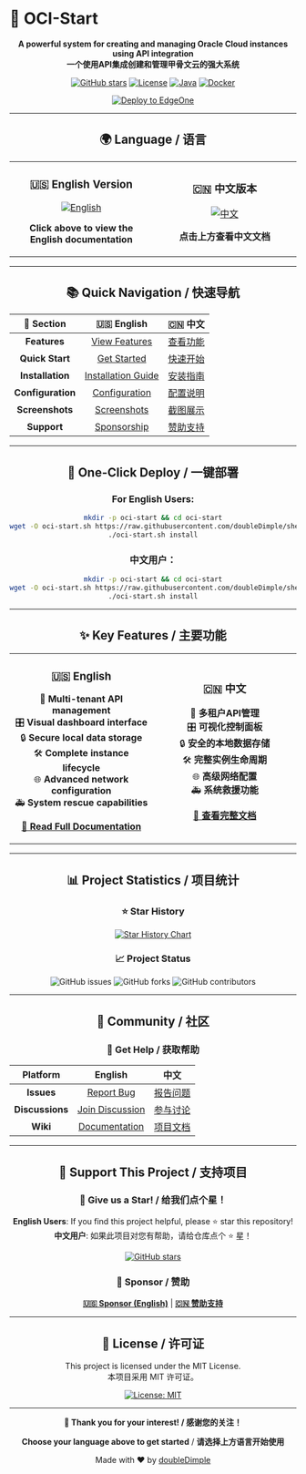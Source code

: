 # 🚀 OCI-Start

<div align="center">

**A powerful system for creating and managing Oracle Cloud instances using API integration**  
**一个使用API集成创建和管理甲骨文云的强大系统**

[![GitHub stars](https://img.shields.io/github/stars/doubleDimple/oci-start?style=flat-square&logo=github)](https://github.com/doubleDimple/oci-start)
[![License](https://img.shields.io/badge/license-MIT-blue?style=flat-square)](LICENSE)
[![Java](https://img.shields.io/badge/Java-8+-orange?style=flat-square&logo=java)](https://www.java.com)
[![Docker](https://img.shields.io/badge/Docker-Ready-blue?style=flat-square&logo=docker)](https://www.docker.com)

[![Deploy to EdgeOne](https://img.shields.io/badge/Deploy%20to-EdgeOne-1976d2?style=for-the-badge&logo=tencent-cloud&logoColor=white)](https://console.cloud.tencent.com/edgeone/pages/project?github=https://github.com/doubleDimple/oci-start)

---

## 🌍 Language / 语言

<table align="center">
<tr>
<td align="center" width="50%">

### 🇺🇸 English Version
[![English](https://img.shields.io/badge/README-English-blue?style=for-the-badge&logo=github)](README.en.md)

**Click above to view the English documentation**

</td>
<td align="center" width="50%">

### 🇨🇳 中文版本
[![中文](https://img.shields.io/badge/README-中文-red?style=for-the-badge&logo=github)](README.zh.md)

**点击上方查看中文文档**

</td>
</tr>
</table>

---

## 📚 Quick Navigation / 快速导航

<div align="center">

| 🔗 Section | 🇺🇸 English | 🇨🇳 中文 |
|:----------:|:------------:|:--------:|
| **Features** | [View Features](README.en.md#-features) | [查看功能](README.zh.md#-功能特性) |
| **Quick Start** | [Get Started](README.en.md#-quick-start) | [快速开始](README.zh.md#-快速开始) |
| **Installation** | [Installation Guide](README.en.md#-deployment-methods) | [安装指南](README.zh.md#-部署方法) |
| **Configuration** | [Configuration](README.en.md#-configuration) | [配置说明](README.zh.md#️-配置说明) |
| **Screenshots** | [Screenshots](README.en.md#-screenshots) | [截图展示](README.zh.md#-截图展示) |
| **Support** | [Sponsorship](README.en.md#-sponsorship) | [赞助支持](README.zh.md#-赞助支持) |

</div>

---

## 🚀 One-Click Deploy / 一键部署

<div align="center">

### For English Users:
```bash
mkdir -p oci-start && cd oci-start
wget -O oci-start.sh https://raw.githubusercontent.com/doubleDimple/shell-tools/master/oci-start.sh && chmod +x oci-start.sh
./oci-start.sh install
```

### 中文用户：
```bash
mkdir -p oci-start && cd oci-start
wget -O oci-start.sh https://raw.githubusercontent.com/doubleDimple/shell-tools/master/oci-start.sh && chmod +x oci-start.sh
./oci-start.sh install
```

</div>

---

## ✨ Key Features / 主要功能

<div align="center">

<table>
<tr>
<td align="center" width="50%">

### 🇺🇸 **English**

🌟 **Multi-tenant API management**  
🎛️ **Visual dashboard interface**  
🔒 **Secure local data storage**  
🛠️ **Complete instance lifecycle**  
🌐 **Advanced network configuration**  
🚑 **System rescue capabilities**  

[**📖 Read Full Documentation**](README.en.md)

</td>
<td align="center" width="50%">

### 🇨🇳 **中文**

🌟 **多租户API管理**  
🎛️ **可视化控制面板**  
🔒 **安全的本地数据存储**  
🛠️ **完整实例生命周期**  
🌐 **高级网络配置**  
🚑 **系统救援功能**  

[**📖 查看完整文档**](README.zh.md)

</td>
</tr>
</table>

</div>

---

## 📊 Project Statistics / 项目统计

<div align="center">

### ⭐ Star History
[![Star History Chart](https://api.star-history.com/svg?repos=doubleDimple/oci-start&type=Date)](https://star-history.com/#doubleDimple/oci-start&Date)

### 📈 Project Status
![GitHub issues](https://img.shields.io/github/issues/doubleDimple/oci-start?style=flat-square)
![GitHub forks](https://img.shields.io/github/forks/doubleDimple/oci-start?style=flat-square)
![GitHub contributors](https://img.shields.io/github/contributors/doubleDimple/oci-start?style=flat-square)

</div>

---

## 🤝 Community / 社区

<div align="center">

### 💬 Get Help / 获取帮助

| Platform | English | 中文 |
|:--------:|:-------:|:----:|
| **Issues** | [Report Bug](https://github.com/doubleDimple/oci-start/issues/new) | [报告问题](https://github.com/doubleDimple/oci-start/issues/new) |
| **Discussions** | [Join Discussion](https://github.com/doubleDimple/oci-start/discussions) | [参与讨论](https://github.com/doubleDimple/oci-start/discussions) |
| **Wiki** | [Documentation](https://github.com/doubleDimple/oci-start/wiki) | [项目文档](https://github.com/doubleDimple/oci-start/wiki) |

</div>

---

## 💖 Support This Project / 支持项目

<div align="center">

### 🌟 **Give us a Star!** / **给我们点个星！**

**English Users**: If you find this project helpful, please ⭐ star this repository!  
**中文用户**: 如果此项目对您有帮助，请给仓库点个 ⭐ 星！

<a href="https://github.com/doubleDimple/oci-start/stargazers">
  <img src="https://img.shields.io/github/stars/doubleDimple/oci-start?style=social" alt="GitHub stars">
</a>

### 💝 **Sponsor** / **赞助**

[**🇺🇸 Sponsor (English)**](README.en.md#-sponsorship) | [**🇨🇳 赞助支持**](README.zh.md#-赞助支持)

</div>

---

## 📄 License / 许可证

<div align="center">

This project is licensed under the MIT License.  
本项目采用 MIT 许可证。

[![License: MIT](https://img.shields.io/badge/License-MIT-yellow.svg?style=flat-square)](LICENSE)

</div>

---

<div align="center">

**🎉 Thank you for your interest! / 感谢您的关注！**

**Choose your language above to get started** / **请选择上方语言开始使用**

Made with ❤️ by [doubleDimple](https://github.com/doubleDimple)

</div>
